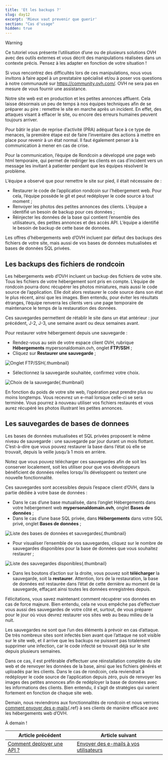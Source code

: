 ```yaml
---
title: 'Et les backups ?'
slug: day12
excerpt: 'Mieux vaut prevenir que guerir'
section: "Cas d'usage"
hidden: true
---
```


> [!warning]
>
> Ce tutoriel vous présente l’utilisation d’une ou de plusieurs solutions OVH avec des outils externes et vous décrit des manipulations réalisées dans un contexte précis. Pensez à les adapter en fonction de votre situation !
>
> Si vous rencontrez des difficultés lors de ces manipulations, nous vous invitons à faire appel à un prestataire spécialisé et/ou à poser vos questions à notre communauté sur <https://community.ovh.com/>. OVH ne sera pas en mesure de vous fournir une assistance.
>

Notre site web est en production et les petites annonces affluent. Cela laisse désormais un peu de temps à nos équipes techniques afin de se préparer au pire : remettre le site en marche après un incident. En effet, des attaques visant à effacer le site, ou encore des erreurs humaines peuvent toujours arriver.

Pour bâtir le plan de reprise d’activité (PRA) adéquat face à ce type de menaces, la première étape est de faire l’inventaire des actions à mettre en place pour revenir à un état normal. Il faut également penser à la communication à mener en cas de crise.

Pour la communication, l’équipe de Rondcoin a développé une page web html temporaire, qui permet de rediriger les clients en cas d’incident vers un message les invitant à patienter pendant que les équipes résolvent le problème.

L’équipe a observé que pour remettre le site sur pied, il était nécessaire de :

- Restaurer le code de l’application rondcoin sur l’hébergement web. Pour cela, l’équipe possède le git et peut redéployer le code source à tout moment ;
- Renvoyer les photos des petites annonces des clients. L’équipe a identifié un besoin de backup pour ces données ;
- Réinjecter les données de la base qui contient l’ensemble des utilisateurs, des petites annonces et des accès API. L’équipe a identifié le besoin de backup de cette base de données.

Les offres d’hébergements web d’OVH incluent par défaut des backups des fichiers de votre site, mais aussi de vos bases de données mutualisées et bases de données SQL privées.

## Les backups des fichiers de rondcoin
Les hébergements web d’OVH incluent un backup des fichiers de votre site. Tous les fichiers de votre hébergement sont pris en compte. L’équipe de rondcoin pourra donc récupérer les photos miniatures, mais aussi le code source de l’application. Elle doit alors restaurer le code source dans son état le plus récent, ainsi que les images. Bien entendu, pour éviter les résultats étranges, l’équipe renverra les clients vers une page temporaire de maintenance le temps de la restauration des données.

Ces sauvegardes permettent de rétablir le site dans un état antérieur : jour précédent, J-2, J-3, une semaine avant ou deux semaines avant.

Pour restaurer votre hébergement depuis une sauvegarde :

- Rendez-vous au sein de votre espace client OVH, rubrique **Hébergements** mypersonaldomain.ovh, onglet **FTP/SSH** ;
- Cliquez sur **Restaurer une sauvegarde** ;


![Onglet FTP/SSH](images/backup_file.png){.thumbnail}

- Sélectionnez la sauvegarde souhaitée, confirmez votre choix.


![Choix de la sauvegarde](images/backup_file_choice.png){.thumbnail}

En fonction du poids de votre site web, l’opération peut prendre plus ou moins longtemps. Vous recevrez un e-mail lorsque celle-ci se sera terminée. Vous pourrez à nouveau utiliser vos fichiers restaurés et vous aurez récupéré les photos illustrant les petites annonces.


## Les sauvegardes de bases de donnees
Les bases de données mutualisées et SQL privées proposent le même niveau de sauvegarde : une sauvegarde par jour durant un mois flottant. C’est-à-dire que vous pouvez restaurer la base dans l’état où elle se trouvait, depuis la veille jusqu’à 1 mois en arrière.

Notez que vous pouvez télécharger ces sauvegardes afin de soit les conserver localement, soit les utiliser pour que vos développeurs bénéficient de données réelles lorsqu’ils développent ou testent une nouvelle fonctionnalité.

Ces sauvegardes sont accessibles depuis l’espace client d’OVH, dans la partie dédiée à votre base de données :

- Dans le cas d’une base mutualisée, dans l’onglet Hébergements dans votre hébergement web **mypersonaldomain.ovh**, onglet **Bases de données** ;
- Dans le cas d’une base SQL privée, dans **Hébergements** dans votre SQL privé, onglet **Bases de données** ;


![Liste des bases de données et sauvegardes](images/backup_sql.png){.thumbnail}

- Pour visualiser l’ensemble de vos sauvegardes, cliquez sur le nombre de sauvegardes disponibles pour la base de données que vous souhaitez restaurer ;


![Liste des sauvegardes disponibles](images/backup_sql_list.png){.thumbnail}

- Dans les boutons d’action sur la droite, vous pouvez soit **télécharger** la sauvegarde, soit la **restaurer**. Attention, lors de la restauration, la base de données est restaurée dans l’état de cette dernière au moment de la sauvegarde, effaçant ainsi toutes les données enregistrées depuis.

Félicitations, vous savez maintenant comment récupérer vos données en cas de force majeure. Bien entendu, cela ne vous empêche pas d’effectuer vous aussi des sauvegardes de votre côté et, surtout, de vous préparer pour le jour où vous devrez restaurer vos sites web au beau milieu de la nuit.

Les sauvegardes ne sont que l’un des éléments à prévoir en cas d’attaque. De très nombreux sites sont infectés bien avant que l’attaque ne soit visible sur le site web, et il arrive que les backups ne puissent pas totalement supprimer une infection, car le code infecté se trouvait déjà sur le site depuis plusieurs semaines.

Dans ce cas, il est préférable d’effectuer une réinstallation complète du site web et de renvoyer les données de la base, ainsi que les fichiers générés et uploadés par les clients. Dans le cas de rondcoin, cela reviendrait à redéployer le code source de l’application depuis zéro, puis de renvoyer les images des petites annonces afin de redéployer la base de données avec les informations des clients. Bien entendu, il s’agit de stratégies qui varient fortement en fonction de chaque site web.

Demain, nous reviendrons aux fonctionnalités de rondcoin et nous verrons [comment envoyer des e-mails](../day13/){.ref} à ses clients de manière efficace avec les hébergements web d’OVH.

À demain !

| Article précédent | Article suivant |
|---|---|
| [Comment deployer une API ?](https://docs.ovh.com/fr/hosting/24-days/day11/) | [Envoyer des e-mails à vos utilisateurs](https://docs.ovh.com/fr/hosting/24-days/day13/) |